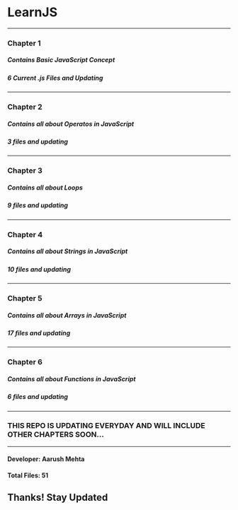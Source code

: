 # LearnJS

----------------

### Chapter 1
##### Contains Basic JavaScript Concept
##### 6 Current .js Files and Updating

----------------

### Chapter 2
##### Contains all about Operatos in JavaScript
##### 3 files and updating

----------------

### Chapter 3
##### Contains all about Loops
##### 9 files and updating

----------------

### Chapter 4
##### Contains all about Strings in JavaScript
##### 10 files and updating

----------------

### Chapter 5
##### Contains all about Arrays in JavaScript
##### 17 files and updating

----------------

### Chapter 6
##### Contains all about Functions in JavaScript
##### 6 files and updating

----------------

### THIS REPO IS UPDATING EVERYDAY AND WILL INCLUDE OTHER CHAPTERS SOON...

----------------

#### Developer: Aarush Mehta
#### Total Files: 51

## Thanks! Stay Updated
